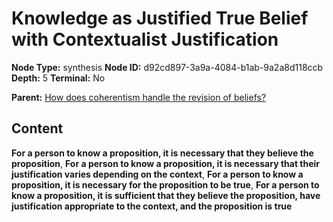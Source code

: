 # Knowledge as Justified True Belief with Contextualist Justification

**Node Type:** synthesis
**Node ID:** d92cd897-3a9a-4084-b1ab-9a2a8d118ccb
**Depth:** 5
**Terminal:** No

**Parent:** [How does coherentism handle the revision of beliefs?](how-does-coherentism-handle-the-revision-of-beliefs-antithesis-3c8731e7-140b-47e6-99e6-14b105a071a5.md)

## Content

**For a person to know a proposition, it is necessary that they believe the proposition**, **For a person to know a proposition, it is necessary that their justification varies depending on the context**, **For a person to know a proposition, it is necessary for the proposition to be true**, **For a person to know a proposition, it is sufficient that they believe the proposition, have justification appropriate to the context, and the proposition is true**
